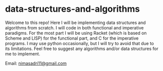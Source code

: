 # data-structures-and-algorithms

Welcome to this repo!
Here I will be implementing data structures and algorithms from scratch. I will code in both functional and imperative paradigms. For the most part I will be using Racket (which is based on Scheme and LISP) for the functional part, and C for the imperative programs. I may use python occasionally, but I will try to avoid that due to its limitations.
Feel free to suggest any algorithms and/or data structures for me to implement.

Email: nimasadri11@gmail.com
